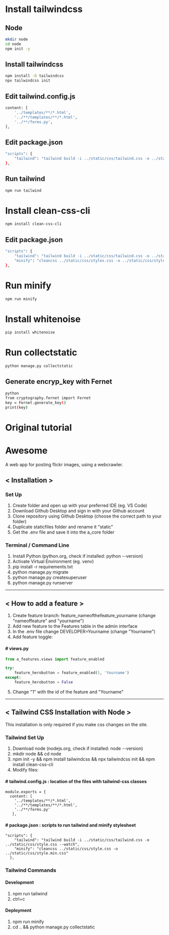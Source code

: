 # Install tailwindcss
## Node
```bash
mkdir node
cd node
npm init -y
```
## Install tailwindcss
```bash
npm install -D tailwindcss
npx tailwindcss init
```
## Edit tailwind.config.js
```bash
content: [
    '../templates/**/*.html',
    '../**/templates/**/*.html',
    '../**/forms.py',
],
```
## Edit package.json
```bash
"scripts": {
    "tailwind": "tailwind build -i ../static/css/tailwind.css -o ../static/css/styles.css --watch"
},
```
## Run tailwind
```bash
npm run tailwind
```
# Install clean-css-cli
```bash
npm install clean-css-cli
```
## Edit package.json
```bash
"scripts": {
    "tailwind": "tailwind build -i ../static/css/tailwind.css -o ../static/css/styles.css --watch",
    "minify": "cleancss ../static/css/styles.css -o ../static/css/styles.min.css"
},
```
# Run minify
```bash
npm run minify
```
# Install whitenoise
```bash
pip install whitenoise
```
# Run collectstatic
```bash
python manage.py collectstatic
```
## Generate encryp_key with Fernet
```bash
python
from cryptography.fernet import Fernet
key = Fernet.generate_key()
print(key)
```




# Original tutorial
# Awesome
A web app for posting flickr images, using a webcrawler.


## < Installation >

### Set Up
1. Create folder and open up with your preferred IDE (eg. VS Code)
2. Download Github Desktop and sign in with your Github account
3. Clone repository using Github Desktop (choose the correct path to your folder)
4. Duplicate staticfiles folder and rename it "static"
5. Get the .env file and save it into the a_core folder

### Terminal / Command Line
1. Install Python (python.org, check if installed: python --version)
2. Activate Virtual Environment (eg. venv)
3. pip install -r requirements.txt
4. python manage.py migrate
5. python manage.py createsuperuser
6. python manage.py runserver
  
  
---

    
## < How to add a feature >

1. Create feature branch: feature_nameofthefeature_yourname (change "nameoffeature" and "yourname")
2. Add new feature to the Features table in the admin interface
3. In the .env file change DEVELOPER=Yourname (change "Yourname") 
4. Add feature toggle: 
#### # views.py
```python
from a_features.views import feature_enabled

try: 
    feature_herobutton = feature_enabled(1, 'Yourname')
except:
    feature_herobutton = False
```
5. Change "1" with the id of the feature and "Yourname"
  
---
  
## < Tailwind CSS Installation with Node >

This installation is only required if you make css changes on the site.

### Tailwind Set Up 

1. Download node (nodejs.org, check if installed: node --version)
2. mkdir node && cd node
3. npm init -y && npm install tailwindcss && npx tailwindcss init && npm install clean-css-cli
4. Modify files:
#### # tailwind.config.js : location of the files with tailwind-css classes
```
module.exports = {
  content: [ 
    '../templates/**/*.html', 
    '../**/templates/**/*.html', 
    '../**/forms.py'
   ],
```
#### # package.json : scripts to run tailwind and minify stylesheet
```
"scripts": {
    "tailwind": "tailwind build -i ../static/css/tailwind.css -o ../static/css/style.css --watch",
    "minify": "cleancss ../static/css/style.css -o ../static/css/style.min.css"
  },
```

### Tailwind Commands 

#### Development
1. npm run tailwind
2. ctrl+c

#### Deployment
1. npm run minify
2. cd .. && python manage.py collectstatic